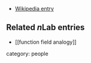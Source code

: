 

* [Wikipedia entry](http://en.wikipedia.org/wiki/Kenkichi_Iwasawa)

## Related $n$Lab entries

* [[function field analogy]]

category: people
